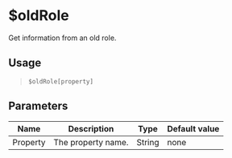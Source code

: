# $oldRole
Get information from an old role.
## Usage
> `$oldRole[property]`
## Parameters
|   Name   |    Description     |  Type  | Default value |
|----------|--------------------|--------|---------------|
| Property | The property name. | String | none          |
